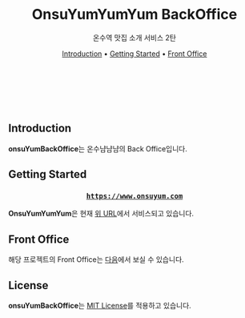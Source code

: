 <br/><br/><br/>

<div align=center>

<h1>OnsuYumYumYum BackOffice</h1>

<p>온수역 맛집 소개 서비스 2탄</p>
</div>

<div align="center">
  <a href="#introduction">Introduction</a> •
  <a href="#getting-started">Getting Started</a> •
  <a href="#front-office">Front Office</a>
</div>

<br/><br/><br/><br/><br/>

## Introduction

**onsuYumBackOffice**는 온수냠냠냠의 Back Office입니다.

## Getting Started

<div align="center">

<h3>

[`https://www.onsuyum.com`](https://www.onsuyum.com/)

</h3>

</div>

**OnsuYumYumYum**은 현재 [위 URL](https://www.onsuyum.com/)에서 서비스되고 있습니다. <br />

## Front Office

해당 프로젝트의 Front Office는 [다음](https://github.com/hanseulhee/onsuYumYumYum)에서 보실 수 있습니다.

## License

**onsuYumBackOffice**는 [MIT License](https://opensource.org/licenses/MIT)를 적용하고 있습니다.
